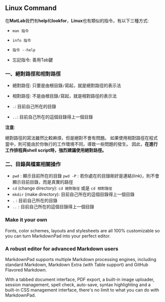 ## Linux Command ##

在**MatLab**我們有**help**和**lookfor**，**Linux**也有類似的指令，有以下三種方式: 
- `man 指令`
- `info 指令`
- `指令 --help`

- 忘記指令: 善用Tab鍵

### 一、絕對路徑和相對路徑 ###

- 絕對路徑: 只要是由根目錄`/`寫起，就是絕對路徑的表示法
- 相對路徑: 不是由根目錄`/`寫起，就是相對路徑的表示法

- `.`: 目前自己所在的目錄
- `..`: 目前自己所在的這個目錄得上一個目錄


**注意**:

絕對路徑的寫法雖然比較麻煩，但是絕對不會有問題。 如果使用相對路徑在程式當中，則可能由於你執行的工作環境不同，導致一些問題的發生。
因此，**在進行工作排程與shell script時，強烈建議使用絕對路徑。**

### 二、目錄與檔案相關操作 ###

- `pwd` : 顯示目前所在的目錄
  `pwd -P` : 若你處在的目錄剛好是連結(link)，則不會顯示目前目錄，而是真實的路徑
- `cd` (change directory): `cd 絕對路徑` 或是 `cd 相對路徑`
- `mkdir` (make directory): 目前自己所在的這個目錄得上一個目錄
- `.` : 目前自己所在的目錄
- `..` : 目前自己所在的這個目錄得上一個目錄


### Make it your own ###

Fonts, color schemes, layouts and stylesheets are all 100% customizable so you can turn MarkdownPad into your perfect editor.

### A robust editor for advanced Markdown users ###

MarkdownPad supports multiple Markdown processing engines, including standard Markdown, Markdown Extra (with Table support) and GitHub Flavored Markdown.

With a tabbed document interface, PDF export, a built-in image uploader, session management, spell check, auto-save, syntax highlighting and a built-in CSS management interface, there's no limit to what you can do with MarkdownPad.
